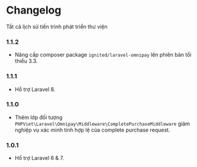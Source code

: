 # Changelog

Tất cả lịch sử tiến trình phát triển thư viện

### 1.1.2

+ Nâng cấp composer package `ignited/laravel-omnipay` lên phiên bản tối thiểu 3.3.

### 1.1.1

+ Hổ trợ Laravel 8.

### 1.1.0

+ Thêm lớp đối tượng `PHPViet\Laravel\Omnipay\Middleware\CompletePurchaseMiddleware` giảm nghiệp vụ xác minh tính hợp lệ của
complete purchase request.


### 1.0.1

+ Hổ trợ Laravel 6 & 7.
